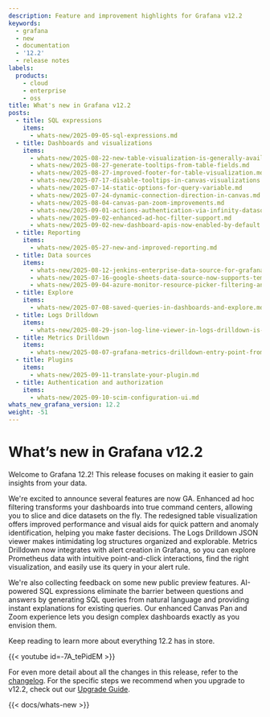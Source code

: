 ```yaml
---
description: Feature and improvement highlights for Grafana v12.2
keywords:
  - grafana
  - new
  - documentation
  - '12.2'
  - release notes
labels:
  products:
    - cloud
    - enterprise
    - oss
title: What's new in Grafana v12.2
posts:
  - title: SQL expressions
    items:
      - whats-new/2025-09-05-sql-expressions.md
  - title: Dashboards and visualizations
    items:
      - whats-new/2025-08-22-new-table-visualization-is-generally-available.md
      - whats-new/2025-08-27-generate-tooltips-from-table-fields.md
      - whats-new/2025-08-27-improved-footer-for-table-visualization.md
      - whats-new/2025-07-17-disable-tooltips-in-canvas-visualizations.md
      - whats-new/2025-07-14-static-options-for-query-variable.md
      - whats-new/2025-07-24-dynamic-connection-direction-in-canvas.md
      - whats-new/2025-08-04-canvas-pan-zoom-improvements.md
      - whats-new/2025-09-01-actions-authentication-via-infinity-datasource.md
      - whats-new/2025-09-02-enhanced-ad-hoc-filter-support.md
      - whats-new/2025-09-02-new-dashboard-apis-now-enabled-by-default.md
  - title: Reporting
    items:
      - whats-new/2025-05-27-new-and-improved-reporting.md
  - title: Data sources
    items:
      - whats-new/2025-08-12-jenkins-enterprise-data-source-for-grafana.md
      - whats-new/2025-07-16-google-sheets-data-source-now-supports-template-variables.md
      - whats-new/2025-09-04-azure-monitor-resource-picker-filtering-and-recent-resources.md
  - title: Explore
    items:
      - whats-new/2025-07-08-saved-queries-in-dashboards-and-explore.md
  - title: Logs Drilldown
    items:
      - whats-new/2025-08-29-json-log-line-viewer-in-logs-drilldown-is-now-generally-available.md
  - title: Metrics Drilldown
    items:
      - whats-new/2025-08-07-grafana-metrics-drilldown-entry-point-from-alerting-rule.md
  - title: Plugins
    items:
      - whats-new/2025-09-11-translate-your-plugin.md
  - title: Authentication and authorization
    items:
      - whats-new/2025-09-10-scim-configuration-ui.md
whats_new_grafana_version: 12.2
weight: -51
---
```


# What’s new in Grafana v12.2

Welcome to Grafana 12.2! This release focuses on making it easier to gain insights from your data.

We're excited to announce several features are now GA. Enhanced ad hoc filtering transforms your dashboards into true command centers, allowing you to slice and dice datasets on the fly. The redesigned table visualization offers improved performance and visual aids for quick pattern and anomaly identification, helping you make faster decisions. The Logs Drilldown JSON viewer makes intimidating log structures organized and explorable. Metrics Drilldown now integrates with alert creation in Grafana, so you can explore Prometheus data with intuitive point-and-click interactions, find the right visualization, and easily use its query in your alert rule.

We're also collecting feedback on some new public preview features. AI-powered SQL expressions eliminate the barrier between questions and answers by generating SQL queries from natural language and providing instant explanations for existing queries. Our enhanced Canvas Pan and Zoom experience lets you design complex dashboards exactly as you envision them.

Keep reading to learn more about everything 12.2 has in store.

{{< youtube id=-7A_tePidEM >}}

For even more detail about all the changes in this release, refer to the [changelog](https://github.com/grafana/grafana/blob/main/CHANGELOG.md). For the specific steps we recommend when you upgrade to v12.2, check out our [Upgrade Guide](https://grafana.com/docs/grafana/<GRAFANA_VERSION>/upgrade-guide/upgrade-v12.2/).

{{< docs/whats-new  >}}
